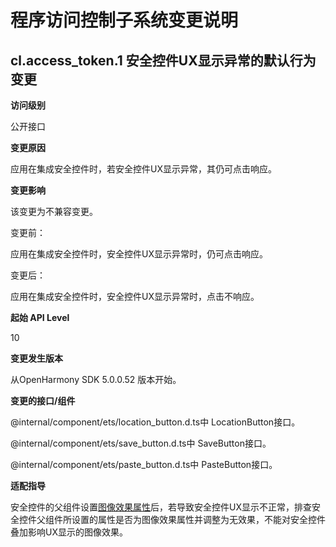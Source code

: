 # 程序访问控制子系统变更说明

## cl.access_token.1 安全控件UX显示异常的默认行为变更

**访问级别**

公开接口

**变更原因**

应用在集成安全控件时，若安全控件UX显示异常，其仍可点击响应。

**变更影响**

该变更为不兼容变更。

变更前：

应用在集成安全控件时，安全控件UX显示异常时，仍可点击响应。

变更后：

应用在集成安全控件时，安全控件UX显示异常时，点击不响应。

**起始 API Level**

10

**变更发生版本**

从OpenHarmony SDK 5.0.0.52 版本开始。

**变更的接口/组件**

@internal/component/ets/location_button.d.ts中 LocationButton接口。

@internal/component/ets/save_button.d.ts中 SaveButton接口。

@internal/component/ets/paste_button.d.ts中 PasteButton接口。

**适配指导**

安全控件的父组件设置[图像效果属性](https://gitee.com/openharmony/docs/blob/master/zh-cn/application-dev/reference/apis-arkui/arkui-ts/ts-universal-attributes-image-effect.md)后，若导致安全控件UX显示不正常，排查安全控件父组件所设置的属性是否为图像效果属性并调整为无效果，不能对安全控件叠加影响UX显示的图像效果。

